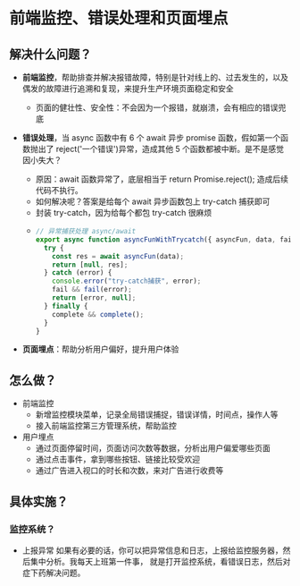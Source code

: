# 前端监控、错误处理和页面埋点

## 解决什么问题？

- <b>前端监控</b>，帮助排查并解决报错故障，特别是针对线上的、过去发生的，以及偶发的故障进行追溯和复现，来提升生产环境页面稳定和安全
  - 页面的健壮性、安全性：不会因为一个报错，就崩溃，会有相应的错误兜底
- <b>错误处理</b>，当 async 函数中有 6 个 await 异步 promise 函数，假如第一个函数抛出了 reject('一个错误')异常，造成其他 5 个函数都被中断。是不是感觉因小失大？

  - 原因：await 函数异常了，底层相当于 return Promise.reject(); 造成后续代码不执行。
  - 如何解决呢？答案是给每个 await 异步函数包上 try-catch 捕获即可
  - 封装 try-catch，因为给每个都包 try-catch 很麻烦
  - ```js
    // 异常捕获处理 async/await
    export async function asyncFunWithTrycatch({ asyncFun, data, fail, complete }) {
      try {
        const res = await asyncFun(data);
        return [null, res];
      } catch (error) {
        console.error("try-catch捕获", error);
        fail && fail(error);
        return [error, null];
      } finally {
        complete && complete();
      }
    }
    ```

- <b>页面埋点</b>：帮助分析用户偏好，提升用户体验

## 怎么做？

- 前端监控
  - 新增监控模块菜单，记录全局错误捕捉，错误详情，时间点，操作人等
  - 接入前端监控第三方管理系统，帮助监控
- 用户埋点
  - 通过页面停留时间，页面访问次数等数据，分析出用户偏爱哪些页面
  - 通过点击事件，拿到哪些按钮、链接比较受欢迎
  - 通过广告进入视口的时长和次数，来对广告进行收费等

## 具体实施？

### 监控系统？

- 上报异常
  如果有必要的话，你可以把异常信息和日志，上报给监控服务器，然后集中分析。我每天上班第一件事，
  就是打开监控系统，看错误日志，然后对症下药解决问题。
